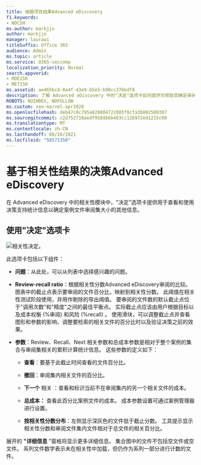 ```yaml
---
title: 根据项目结果Advanced eDiscovery
f1.keywords:
- NOCSH
ms.author: markjjo
author: markjjo
manager: laurawi
titleSuffix: Office 365
audience: Admin
ms.topic: article
ms.service: O365-seccomp
localization_priority: Normal
search.appverid:
- MOE150
- MET150
ms.assetid: aed65bcd-0a4f-43e9-b5e5-b98cc376bdf8
description: 了解 Advanced eDiscovery 中的"决定"选项卡如何提供可帮助您确定审阅案例文件审阅集大小的数据。
ROBOTS: NOINDEX, NOFOLLOW
ms.custom: seo-marvel-apr2020
ms.openlocfilehash: deb47c0c795a828804722085f8cfa3b002580307
ms.sourcegitcommit: c2d752718aedf958db6b403cc12b972ed1215c00
ms.translationtype: MT
ms.contentlocale: zh-CN
ms.lasthandoff: 08/26/2021
ms.locfileid: "58571358"
---
```

# <a name="decisions-based-on-relevance-results-in-advanced-ediscovery"></a>基于相关性结果的决策Advanced eDiscovery
  
在 Advanced eDiscovery 中的相关性模块中，"决定"选项卡提供用于查看和使用决策支持统计信息以确定案例文件审阅集大小的其他信息。
  
## <a name="using-the-decide-tab"></a>使用"决定"选项卡

![相关性决定。](../media/f32fed89-f3b5-404a-90c7-ea25d2eb58a9.png)
  
此选项卡包括以下组件：
  
- **问题**：从此处，可以从列表中选择感兴趣的问题。

- **Review-recall ratio**：根据相关性分数Advanced eDiscovery审阅的比较。 图表中的截止点表示要审阅的文件百分比，映射到相关性分数。 此阈值在相关性测试阶段使用，并用作剔除的导出阈值。 要审阅的文件数的默认截止点位于"调用次数"和"精度"之间的最佳平衡点。 实际截止点应该由用户根据目标以及成本权衡 (%审阅) 和风险 (%recall) 。 使用滑块，可以调整截止点并查看图形和参数的影响、调整要检索的相关文件的百分比时以及验证决策之前的效果。

- **参数**：Review、Recall、Next 相关参数和总成本参数是相对于整个案例的集合与审阅集相关的累积计算统计信息。 这些参数的定义如下：

  - **查看**：要基于此截止时间查看的文件百分比。

  - **撤回**：审阅集内相关文件的百分比。

  - **下一个** 相关 ：查看和标识当前不在审阅集内的另一个相关文件的成本。

  - **总成本：** 查看此百分比案例文件的成本。 成本参数设置可通过案例管理器进行设置。

  - **按相关性分数分布**：左侧显示深灰色的文件低于截止分数。 工具提示显示相关性分数和审阅文件集内文件相对于总文件的相关百分比。

展开的 **"详细信息** "窗格将显示更多详细信息。 集合图中的文件不包括空文件或空文件。 系列文件数字表示未在相关性中加载，但仍作为系列一部分进行计数的文件。
